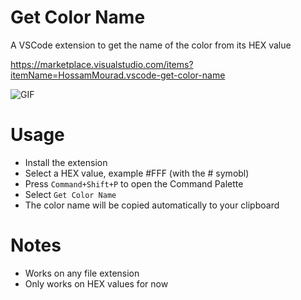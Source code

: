 # Get Color Name
A VSCode extension to get the name of the color from its HEX value

https://marketplace.visualstudio.com/items?itemName=HossamMourad.vscode-get-color-name

![GIF](https://i.imgur.com/4zqhW1L.gif)

# Usage
- Install the extension
- Select a HEX value, example #FFF (with the # symobl)
- Press `Command+Shift+P` to open the Command Palette
- Select `Get Color Name`
- The color name will be copied automatically to your clipboard

# Notes
- Works on any file extension
- Only works on HEX values for now
